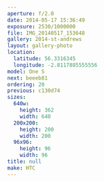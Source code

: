 ```yaml
---
aperture: f/2.0
date: 2014-05-17 15:36:49
exposure: 2530/1000000
file: IMG_20140517_153648
gallery: 2014-st-andrews
layout: gallery-photo
location:
  latitude: 56.3316345
  longitude: -2.8117885555556
model: One S
next: beeeb81
ordering: 20
previous: c130d74
sizes:
  640w:
    height: 362
    width: 640
  200x200:
    height: 200
    width: 200
  96x96:
    height: 96
    width: 96
title: null
make: HTC
---
```


